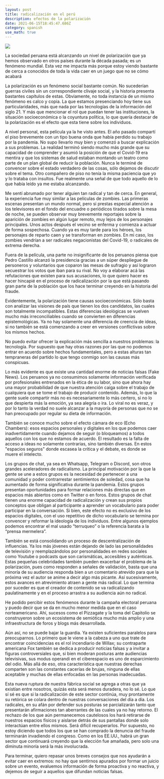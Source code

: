 ```yaml
---
layout: post
title: radicalización en el perú
description: efectos de la polarización
date: 2021-06-15T18:45:47.686Z
category: spanish
use_math: true
---
```

![](/assets/images/uploads/2021-06-15-13_47_43-polarizacion-en-el-peru-google-docs-—-mozilla-firefox.png)

La sociedad peruana está alcanzando un nivel de polarización que ya hemos observado en otros países durante la década pasada; es un fenómeno mundial. Esta vez me impacta más porque estoy viendo bastante de cerca a conocidos de toda la vida caer en un juego que no se cómo acabará 

La polarización es un fenómeno social bastante común. No sucederían guerras civiles sin un correspondiente clivaje social, y la historia presenta bastantes capítulos de estas. Obviamente, no toda instancia de un mismo fenómeno es calco y copia. La que estamos presenciando hoy tiene sus particularidades, más que nada por las tecnologías de la información del siglo 21. Y más que mencionar el rol que puedan tener las instituciones, la situación socioeconómica o la coyuntura política, lo que quería destacar de la polarización es el efecto que esta tiene sobre los individuos.

A nivel personal, esta película ya la he visto antes. El año pasado compartí el piso brevemente con un tipo buena onda que había perdido su trabajo por la pandemia. No supo llevarlo muy bien y comenzó a buscar explicación a sus problemas. La realidad terminó siendo mucho más grande que su capacidad de comprender y asumió la posición de que el Covid-19 era mentira y que los sistemas de salud estaban montando un teatro como parte de un plan global de reducir la población. Nunca le terminé de convencer sobre el estado verdadero de las cosas, sólo dejamos de discutir sobre el tema. Otro compañero de piso no tenía la misma paciencia que yo y lo trataba con insultos. Fue realmente una señal de que todo aquello de lo que había leído ya me estaba alcanzando.

Me sentí abrumado por tener alguien tan radical y tan de cerca. En general, la experiencia fue muy similar a las películas de zombies. Las primeras escenas presentan un mundo normal, pero si prestas especial atención a los televisores en el fondo del encuadre o periódicos tirados sobre la mesa de noche, se pueden observar muy brevemente reportajes sobre la aparición de zombies en algún lugar remoto, muy lejos de los personajes principales. Unos actos después el vecino se enferma y comienza a actuar de forma sospechosa. Cuando ya es muy tarde para los héroes, los personajes de reparto caen y se transforman en zombies. En mi caso, los zombies vendrían a ser radicales negacionistas del Covid-19, o radicales de extrema derecha.

Fuera de la película, una parte no insignificante de los peruanos piensa que Pedro Castillo alcanzó la presidencia gracias a un súper despliegue de personeros y voluntarios que coparon las mesas de sufragio y así lograron secuestrar los votos que iban para su rival. No voy a elaborar acá las refutaciones que existen para sus acusaciones, lo que quiero hacer es hacer hincapié en el proceso de radicalización por la que está pasando gran parte de la población que los hace terminar creyendo en la historia del fraude.

Evidentemente, la polarización tiene causas socioeconómicas. Sólo basta con analizar las visiones de país que tienen los dos candidatos, las cuales son totalmente incompatibles. Estas diferencias ideológicas se vuelven mucho más irreconciliables cuando se convierten en diferencias epistemológicas. Ya no hay solamente una diferencia de creencia de ideas, si no también se está comenzando a creer en versiones conflictivas sobre los mismos hechos.

No puedo evitar ofrecer la explicación más sencilla a nuestros problemas: la tecnología. Por supuesto que hay otras razones por las que no podemos entrar en acuerdo sobre hechos fundamentales, pero a estas alturas tan tempraneras del partido lo que tengo conmigo son las causas más conspicuas.

Lo más evidente es que existe una cantidad enorme de noticias falsas (Fake News). Los peruanos ya no consumimos solamente información verificada por profesionales entrenados en la ética de su labor, sino que ahora hay una mayor probabilidad de que nuestra atención caiga sobre el trabajo de cualquiera que se tome el trabajo de producir contenido. Además, lo que la gente suele compartir más no es necesariamente lo más certero, si no lo que despierta más la emoción, ya sea alegría o ira. Lo viral no es veraz, y por lo tanto la verdad no suele alcanzar a la mayoría de personas que no se han preocupado por regular su dieta de información.

También se conoce mucho sobre el efecto cámara de eco (Echo Chambers): esos espacios personales y digitales en los que podemos caer inadvertidamente cuando dejamos de seguir (o bloqueamos) a todos aquellos con los que no estamos de acuerdo. El resultado es la falta de acceso a ideas no solamente contrarias, sino también diversas. En estos "espacios seguros" donde escasea la crítica y el debate, es donde se muere el intelecto.

Los grupos de chat, ya sea en Whatsapp, Telegram o Discord, son otros grandes aceleradores de radicalismo. La principal motivación por la que la gente se une a estos grupos es la necesidad de pertenecer a una comunidad y poder contrarrestar sentimientos de soledad, cosa que ha aumentado de forma significativa durante la pandemia. Estos grupos presentan oportunidades para formar relaciones más directas que en espacios más abiertos como en Twitter o en foros. Estos grupos de chat tienen una enorme capacidad de radicalización y crean sus propios conceptos que obligan al participante a aprender un vocabulario para poder participar en la conversación. Si bien, este efecto no es exclusivo de los espacios digitales, con el uso repetitivo de dicho vocabulario se termina por convencer y reformar la ideología de los individuos. Entre algunos ejemplos podemos encontrar el mal usado “terruqueo” o la referencia barata a la “prensa mermelera”.  

También se está consolidando un proceso de descentralización de influencias. Ya los más jóvenes están dejando de lado las personalidades de televisión y reemplazándolos por personalidades en redes sociales como Youtube o podcasts que son carismáticas, accesibles y auténticas. Estas pequeñas celebridades también pueden exacerbar el problema de la polarización, pues como responden a señales de validación, basta que una minoría de su audiencia responda bien a un comentario atrevido para que la próxima vez el autor se anime a decir algo más picante. Así sucesivamente, estos avances en atrevimiento atraen a gente más radical. Lo que termina por suceder es que el creador de contenido se va radicalizando paulatinamente y en el proceso arrastra a su audiencia aún no radical.

He podido percibir estos fenómenos durante la campaña electoral peruana y puedo decir que se da en mucho menor medida que en el caso norteamericano. Ahí, sucesos como el Pizzagate y la toma del Capitolio se construyeron sobre un ecosistema de semiótica mucho más amplio y una infraestructura de foros y blogs más desarrollada.

Aún así, no se puede bajar la guardia. Ya existen suficientes paralelos para preocuparnos. Lo primero que le viene a la cabeza a uno que trate de encontrar coincidencias es el rol incendiario de Willax; su contraparte americana Fox también se dedica a producir noticias falsas y a invitar a figuras controversiales que, si bien moderan posturas ante audiencias televisivas, sus modus operandi en el ciberespacio es uno de esparcimiento del odio. Más allá de eso, otra característica que nuestras derechas comparten son las constantes cacerías de brujas, ninguna de ellas aceptable y muchas de ellas enfocadas en las personas inadecuadas.

Esta nueva ruptura de nuestra fábrica social se agrega a otras que ya existían entre nosotros, quizás esta será menos duradera, no lo sé. Lo que sí sé es que si la radicalización de este sector continúa, muy prontamente su retórica se colara dentro de nuestras conversaciones del día a día. Los radicales, en su afán por defender sus posturas se parcializarán tanto que presentarán afirmaciones tan aberrantes de las cuales ya no hay retorno. El rechazo de los que aún permanecemos cautelosos los hará retirarse de nuestros espacios físicos y aislarse detrás de sus pantallas donde solo interactúan entre ellos mismos. Será difícil recuperarlos. Por supuesto, no estoy diciendo que todos los que se han comprado la denuncia del fraude terminarán invadiendo el congreso. Como en los EE.UU., habrá un gran sector que continuará creyendo que la elección fue amañada, pero solo una diminuta minoría será la más involucrada.

Para terminar, quiero repasar unos breves consejos que nos ayudarán a evitar caer en extremos: no hay que sentirnos apurados por formar un juicio sobre un evento, evaluemos información de forma proactiva y no reactiva, y dejemos de seguir a aquellos que difundan noticias falsas.